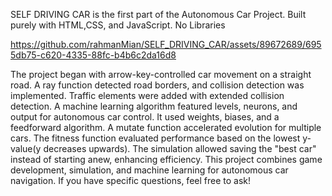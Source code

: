          
             
SELF DRIVING CAR is the first part of the Autonomous Car Project. Built purely with HTML,CSS, and JavaScript. No Libraries
              
https://github.com/rahmanMian/SELF_DRIVING_CAR/assets/89672689/6955db75-c620-4335-88fc-b4b6c2da16d8

The project began with arrow-key-controlled car movement on a straight road. A ray function detected road borders, and collision detection was implemented. Traffic elements were added with extended collision detection. A machine learning algorithm featured levels, neurons, and output for autonomous car control. It used weights, biases, and a feedforward algorithm. A mutate function accelerated evolution for multiple cars. The fitness function evaluated performance based on the lowest y-value(y decreases upwards). The simulation allowed saving the "best car" instead of starting anew, enhancing efficiency. This project combines game development, simulation, and machine learning for autonomous car navigation. If you have specific questions, feel free to ask!





